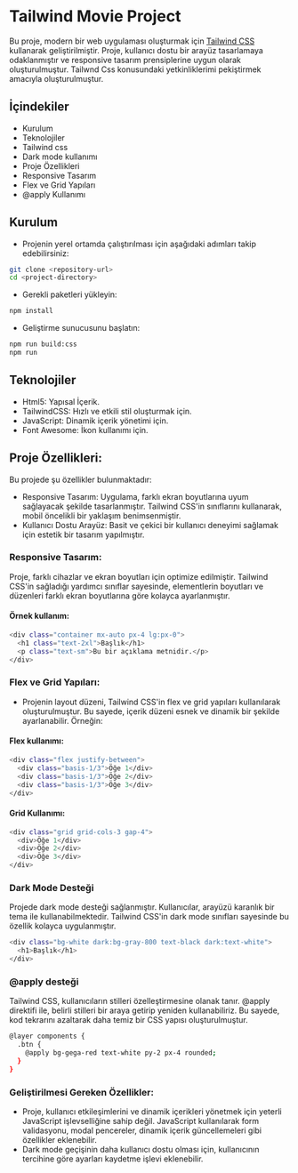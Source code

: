 # Tailwind Movie Project

Bu proje, modern bir web uygulaması oluşturmak için [Tailwind CSS](https://tailwindcss.com/docs/installation) kullanarak geliştirilmiştir. Proje, kullanıcı dostu bir arayüz tasarlamaya odaklanmıştır ve responsive tasarım prensiplerine uygun olarak oluşturulmuştur.
Tailwnd Css konusundaki yetkinliklerimi pekiştirmek amacıyla oluşturulmuştur.
## İçindekiler

- Kurulum
- Teknolojiler
- Tailwind css 
- Dark mode kullanımı
- Proje Özellikleri
- Responsive Tasarım
- Flex ve Grid Yapıları
- @apply Kullanımı

## Kurulum
- Projenin yerel ortamda çalıştırılması için aşağıdaki adımları takip edebilirsiniz:

```bash
git clone <repository-url>
cd <project-directory>
```
- Gerekli paketleri yükleyin:

```bash
npm install
```
- Geliştirme sunucusunu başlatın:
  
```bash
npm run build:css
npm run
```

## Teknolojiler
- Html5: Yapısal İçerik.
- TailwindCSS: Hızlı ve etkili stil oluşturmak için.
- JavaScript: Dinamik içerik yönetimi için.
- Font Awesome: İkon kullanımı için.
## Proje Özellikleri:
Bu projede şu özellikler bulunmaktadır:
- Responsive Tasarım: Uygulama, farklı ekran boyutlarına uyum sağlayacak şekilde tasarlanmıştır. Tailwind CSS'in sınıflarını kullanarak, mobil öncelikli bir yaklaşım benimsenmiştir.
- Kullanıcı Dostu Arayüz: Basit ve çekici bir kullanıcı deneyimi sağlamak için estetik bir tasarım yapılmıştır.
### Responsive Tasarım:
Proje, farklı cihazlar ve ekran boyutları için optimize edilmiştir. Tailwind CSS'in sağladığı yardımcı sınıflar sayesinde, elementlerin boyutları ve düzenleri farklı ekran boyutlarına göre kolayca ayarlanmıştır.
#### Örnek kullanım:
```bash
<div class="container mx-auto px-4 lg:px-0">
  <h1 class="text-2xl">Başlık</h1>
  <p class="text-sm">Bu bir açıklama metnidir.</p>
</div>

```
### Flex ve Grid Yapıları:
- Projenin layout düzeni, Tailwind CSS'in flex ve grid yapıları kullanılarak oluşturulmuştur. Bu sayede, içerik düzeni esnek ve dinamik bir şekilde ayarlanabilir. Örneğin:
#### Flex kullanımı:
```bash
<div class="flex justify-between">
  <div class="basis-1/3">Öğe 1</div>
  <div class="basis-1/3">Öğe 2</div>
  <div class="basis-1/3">Öğe 3</div>
</div>
``` 

#### Grid Kullanımı:
```bash
<div class="grid grid-cols-3 gap-4">
  <div>Öğe 1</div>
  <div>Öğe 2</div>
  <div>Öğe 3</div>
</div>

```
### Dark Mode Desteği
Projede dark mode desteği sağlanmıştır. Kullanıcılar, arayüzü karanlık bir tema ile kullanabilmektedir. Tailwind CSS'in dark mode sınıfları sayesinde bu özellik kolayca uygulanmıştır.
```bash
<div class="bg-white dark:bg-gray-800 text-black dark:text-white">
  <h1>Başlık</h1>
</div>

```
### @apply desteği
Tailwind CSS, kullanıcıların stilleri özelleştirmesine olanak tanır. @apply direktifi ile, belirli stilleri bir araya getirip yeniden kullanabiliriz. Bu sayede, kod tekrarını azaltarak daha temiz bir CSS yapısı oluşturulmuştur.
```bash
@layer components {
  .btn {
    @apply bg-gega-red text-white py-2 px-4 rounded;
  }
}

```

### Geliştirilmesi Gereken Özellikler:
- Proje, kullanıcı etkileşimlerini ve dinamik içerikleri yönetmek için yeterli JavaScript işlevselliğine sahip değil. JavaScript kullanılarak form validasyonu, modal pencereler, dinamik içerik güncellemeleri gibi özellikler eklenebilir.
- Dark mode geçişinin daha kullanıcı dostu olması için, kullanıcının tercihine göre ayarları kaydetme işlevi eklenebilir. 
